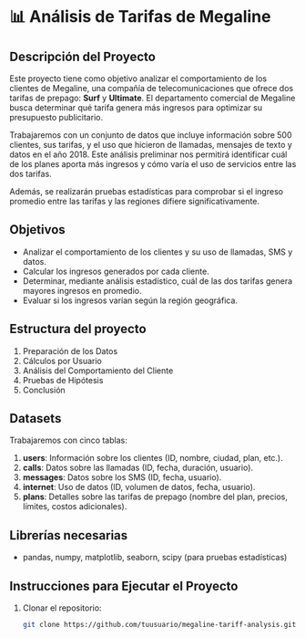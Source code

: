 # 📊 Análisis de Tarifas de Megaline

## Descripción del Proyecto

Este proyecto tiene como objetivo analizar el comportamiento de los clientes de Megaline, una compañía de telecomunicaciones que ofrece dos tarifas de prepago: **Surf** y **Ultimate**. El departamento comercial de Megaline busca determinar qué tarifa genera más ingresos para optimizar su presupuesto publicitario. 

Trabajaremos con un conjunto de datos que incluye información sobre 500 clientes, sus tarifas, y el uso que hicieron de llamadas, mensajes de texto y datos en el año 2018. Este análisis preliminar nos permitirá identificar cuál de los planes aporta más ingresos y cómo varía el uso de servicios entre las dos tarifas.

Además, se realizarán pruebas estadísticas para comprobar si el ingreso promedio entre las tarifas y las regiones difiere significativamente.

## Objetivos

- Analizar el comportamiento de los clientes y su uso de llamadas, SMS y datos.
- Calcular los ingresos generados por cada cliente.
- Determinar, mediante análisis estadístico, cuál de las dos tarifas genera mayores ingresos en promedio.
- Evaluar si los ingresos varían según la región geográfica.

## Estructura del proyecto

1. Preparación de los Datos
2. Cálculos por Usuario
3. Análisis del Comportamiento del Cliente
4. Pruebas de Hipótesis
5. Conclusión

## Datasets

Trabajaremos con cinco tablas:

1. **users**: Información sobre los clientes (ID, nombre, ciudad, plan, etc.).
2. **calls**: Datos sobre las llamadas (ID, fecha, duración, usuario).
3. **messages**: Datos sobre los SMS (ID, fecha, usuario).
4. **internet**: Uso de datos (ID, volumen de datos, fecha, usuario).
5. **plans**: Detalles sobre las tarifas de prepago (nombre del plan, precios, límites, costos adicionales).

## Librerías necesarias

- pandas, numpy, matplotlib, seaborn, scipy (para pruebas estadísticas)

## Instrucciones para Ejecutar el Proyecto

1. Clonar el repositorio:
   ```bash
   git clone https://github.com/tuusuario/megaline-tariff-analysis.git



